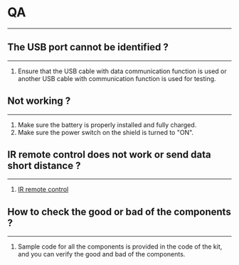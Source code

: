 # QA    
----------

## The USB port cannot be identified ?    
------------------------------------
1. Ensure that the USB cable with data communication function is used or another USB cable with communication function is used for testing.    

## Not working ?   
-------------- 
1. Make sure the battery is properly installed and fully charged.  
2. Make sure the power switch on the shield is turned to "ON".       

## IR remote control does not work or send data short distance ?
--------------------------------------------------------------    
1. [IR remote control](https://docs.mosiwi.com/en/latest/outsourcing/nec_ir_remote_control/nec_ir_remote_control.html#notes)

## How to check the good or bad of the components ?      
--------------------------------------------------  
1. Sample code for all the components is provided in the code of the kit, and you can verify the good and bad of the components.     


